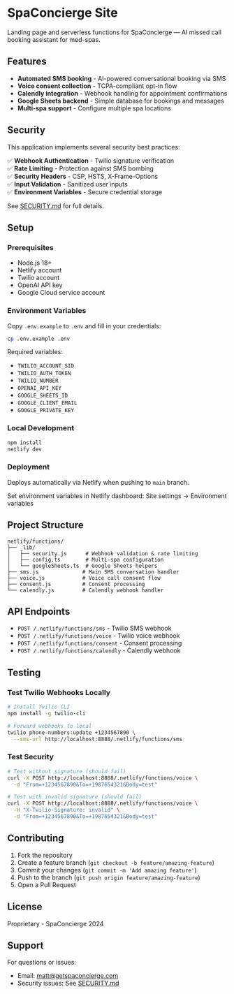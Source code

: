 # SpaConcierge Site

Landing page and serverless functions for SpaConcierge — AI missed call booking assistant for med-spas.

## Features

- **Automated SMS booking** - AI-powered conversational booking via SMS
- **Voice consent collection** - TCPA-compliant opt-in flow
- **Calendly integration** - Webhook handling for appointment confirmations
- **Google Sheets backend** - Simple database for bookings and messages
- **Multi-spa support** - Configure multiple spa locations

## Security

This application implements several security best practices:

✅ **Webhook Authentication** - Twilio signature verification  
✅ **Rate Limiting** - Protection against SMS bombing  
✅ **Security Headers** - CSP, HSTS, X-Frame-Options  
✅ **Input Validation** - Sanitized user inputs  
✅ **Environment Variables** - Secure credential storage

See [SECURITY.md](SECURITY.md) for full details.

## Setup

### Prerequisites

- Node.js 18+
- Netlify account
- Twilio account
- OpenAI API key
- Google Cloud service account

### Environment Variables

Copy `.env.example` to `.env` and fill in your credentials:

```bash
cp .env.example .env
```

Required variables:
- `TWILIO_ACCOUNT_SID`
- `TWILIO_AUTH_TOKEN`
- `TWILIO_NUMBER`
- `OPENAI_API_KEY`
- `GOOGLE_SHEETS_ID`
- `GOOGLE_CLIENT_EMAIL`
- `GOOGLE_PRIVATE_KEY`

### Local Development

```bash
npm install
netlify dev
```

### Deployment

Deploys automatically via Netlify when pushing to `main` branch.

Set environment variables in Netlify dashboard: Site settings → Environment variables

## Project Structure

```
netlify/functions/
├── _lib/
│   ├── security.js      # Webhook validation & rate limiting
│   ├── config.ts        # Multi-spa configuration
│   └── googleSheets.ts  # Google Sheets helpers
├── sms.js              # Main SMS conversation handler
├── voice.js            # Voice call consent flow
├── consent.js          # Consent processing
└── calendly.js         # Calendly webhook handler
```

## API Endpoints

- `POST /.netlify/functions/sms` - Twilio SMS webhook
- `POST /.netlify/functions/voice` - Twilio voice webhook
- `POST /.netlify/functions/consent` - Consent processing
- `POST /.netlify/functions/calendly` - Calendly webhook

## Testing

### Test Twilio Webhooks Locally

```bash
# Install Twilio CLI
npm install -g twilio-cli

# Forward webhooks to local
twilio phone-numbers:update +1234567890 \
  --sms-url http://localhost:8888/.netlify/functions/sms
```

### Test Security

```bash
# Test without signature (should fail)
curl -X POST http://localhost:8888/.netlify/functions/voice \
  -d "From=+1234567890&To=+1987654321&Body=test"

# Test with invalid signature (should fail)
curl -X POST http://localhost:8888/.netlify/functions/voice \
  -H "X-Twilio-Signature: invalid" \
  -d "From=+1234567890&To=+1987654321&Body=test"
```

## Contributing

1. Fork the repository
2. Create a feature branch (`git checkout -b feature/amazing-feature`)
3. Commit your changes (`git commit -m 'Add amazing feature'`)
4. Push to the branch (`git push origin feature/amazing-feature`)
5. Open a Pull Request

## License

Proprietary - SpaConcierge 2024

## Support

For questions or issues:
- Email: matt@getspaconcierge.com
- Security issues: See [SECURITY.md](SECURITY.md)

